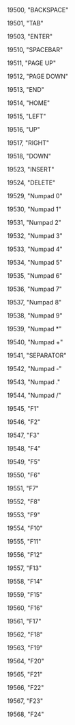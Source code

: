 ﻿19500, "BACKSPACE"

19501, "TAB"

19503, "ENTER"

19510, "SPACEBAR"

19511, "PAGE UP"

19512, "PAGE DOWN"

19513, "END"

19514, "HOME"

19515, "LEFT"

19516, "UP"

19517, "RIGHT"

19518, "DOWN"

19523, "INSERT"

19524, "DELETE"

19529, "Numpad 0"

19530, "Numpad 1"

19531, "Numpad 2"

19532, "Numpad 3"

19533, "Numpad 4"

19534, "Numpad 5"

19535, "Numpad 6"

19536, "Numpad 7"

19537, "Numpad 8"

19538, "Numpad 9"

19539, "Numpad *"

19540, "Numpad +"

19541, "SEPARATOR"

19542, "Numpad -"

19543, "Numpad ."

19544, "Numpad /"

19545, "F1"

19546, "F2"

19547, "F3"

19548, "F4"

19549, "F5"

19550, "F6"

19551, "F7"

19552, "F8"

19553, "F9"

19554, "F10"

19555, "F11"

19556, "F12"

19557, "F13"

19558, "F14"

19559, "F15"

19560, "F16"

19561, "F17"

19562, "F18"

19563, "F19"

19564, "F20"

19565, "F21"

19566, "F22"

19567, "F23"

19568, "F24"

